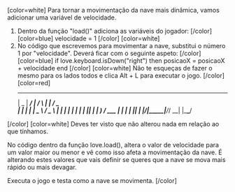 [color=white]
Para tornar a movimentação da nave mais dinâmica, vamos adicionar uma variável de velocidade.

1. Dentro da função "load()" adiciona as variáveis do jogador:
   [/color] [color=blue]
    velocidade = 1
   [/color] [color=white]
2. No código que escrevemos para movimentar a nave, substitui o número 1 por "velocidade". Deverá ficar com o seguinte aspeto:
   [/color] [color=blue]
   if love.keyboard.isDown("right") then
        posicaoX = posicaoX + velocidade
    end
   [/color] [color=white]
Não te esqueças de fazer o mesmo para os lados todos e clica Alt + L para executar o jogo.
   [/color] [color=red]
     ____  _____ ____    _    _____ ___ ___  
    |  _ \| ____/ ___|  / \  |  ___|_ _/ _ \
    | | | |  _| \___ \ / _ \ | |_   | | | | |
    | |_| | |___ ___) / ___ \|  _|  | | |_| |
    |____/|_____|____/_/   \_\_|   |___\___/

[/color] [color=white]
Deves ter visto que não alterou nada em relação ao que tínhamos.

No código dentro da função love.load(), altera o valor de velocidade para um valor maior ou menor e vê como isso afeta a movimentação da nave. É alterando estes valores que vais definir se queres que a nave se mova mais rápido ou mais devagar.

Executa o jogo e testa como a nave se movimenta.
[/color]
